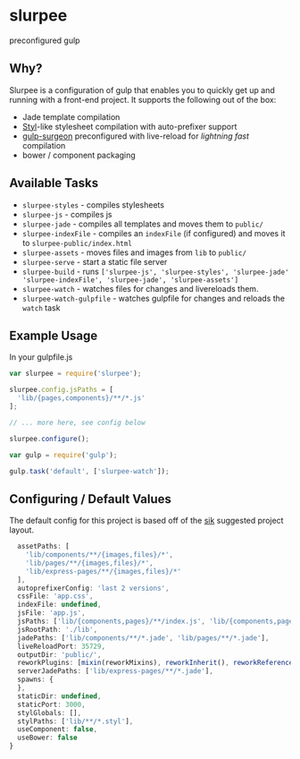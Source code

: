 # slurpee

preconfigured gulp

## Why?

Slurpee is a configuration of gulp that enables you to quickly get up and running with a front-end project. It supports the following out of the box:

- Jade template compilation
- [Styl](http://github.com/visionmedia/styl)-like stylesheet compilation with auto-prefixer support
- [gulp-surgeon](http://github.com/rschmukler/gulp-surgeon) preconfigured with live-reload for *lightning fast* compilation
- bower / component packaging

## Available Tasks


- `slurpee-styles` - compiles stylesheets
- `slurpee-js` - compiles js
- `slurpee-jade` - compiles all templates and moves them to `public/`
- `slurpee-indexFile` - compiles an `indexFile` (if configured) and moves it to
  `slurpee-public/index.html`
- `slurpee-assets` - moves files and images from `lib` to `public/`
- `slurpee-serve` - start a static file server
- `slurpee-build` - runs `['slurpee-js', 'slurpee-styles', 'slurpee-jade' 'slurpee-indexFile', 'slurpee-jade', 'slurpee-assets']`
- `slurpee-watch` - watches files for changes and livereloads them.
- `slurpee-watch-gulpfile` - watches gulpfile for changes and reloads the `watch` task

## Example Usage

In your gulpfile.js
```js
var slurpee = require('slurpee');

slurpee.config.jsPaths = [
  'lib/{pages,components}/**/*.js'
];

// ... more here, see config below

slurpee.configure();

var gulp = require('gulp');

gulp.task('default', ['slurpee-watch']);
```

## Configuring / Default Values

The default config for this project is based off of the [sik](http://github.com/rschmukler/sik) suggested
project layout. 


```js
  assetPaths: [
    'lib/components/**/{images,files}/*',
    'lib/pages/**/{images,files}/*',
    'lib/express-pages/**/{images,files}/*'
  ],
  autoprefixerConfig: 'last 2 versions',
  cssFile: 'app.css',
  indexFile: undefined,
  jsFile: 'app.js',
  jsPaths: ['lib/{components,pages}/**/index.js', 'lib/{components,pages}/**/*.js'],
  jsRootPath: './lib',
  jadePaths: ['lib/components/**/*.jade', 'lib/pages/**/*.jade'],
  liveReloadPort: 35729,
  outputDir: 'public/',
  reworkPlugins: [mixin(reworkMixins), reworkInherit(), reworkReferences(), reworkVariables(), reworkColors(), reworkMath(), reworkShade()],
  serverJadePaths: ['lib/express-pages/**/*.jade'],
  spawns: {
  },
  staticDir: undefined,
  staticPort: 3000,
  stylGlobals: [],
  stylPaths: ['lib/**/*.styl'],
  useComponent: false,
  useBower: false
}
```
